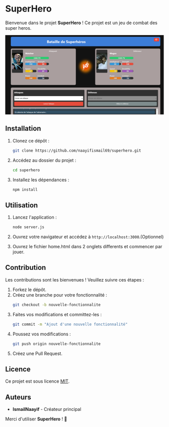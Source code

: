 # SuperHero

Bienvenue dans le projet **SuperHero** ! Ce projet est un jeu de combat des super heros.

![Apperçu](images/game.png)


## Installation

1. Clonez ce dépôt :
    ```bash
    git clone https://github.com/naayifismail69/superhero.git
    ```
2. Accédez au dossier du projet :
    ```bash
    cd superhero
    ```
3. Installez les dépendances :
    ```bash
    npm install
    ```

## Utilisation

1. Lancez l'application :
    ```bash
    node server.js
    ```
2. Ouvrez votre navigateur et accédez à `http://localhost:3000`.(Optionnel)

3. Ouvrez le fichier home.html dans 2 onglets differents et commencer par jouer. 

## Contribution

Les contributions sont les bienvenues ! Veuillez suivre ces étapes :

1. Forkez le dépôt.
2. Créez une branche pour votre fonctionnalité :
    ```bash
    git checkout -b nouvelle-fonctionnalite
    ```
3. Faites vos modifications et committez-les :
    ```bash
    git commit -m "Ajout d'une nouvelle fonctionnalité"
    ```
4. Poussez vos modifications :
    ```bash
    git push origin nouvelle-fonctionnalite
    ```
5. Créez une Pull Request.

## Licence

Ce projet est sous licence [MIT](LICENSE).

## Auteurs

- **IsmailNaayif** - Créateur principal

Merci d'utiliser **SuperHero** ! 🚀